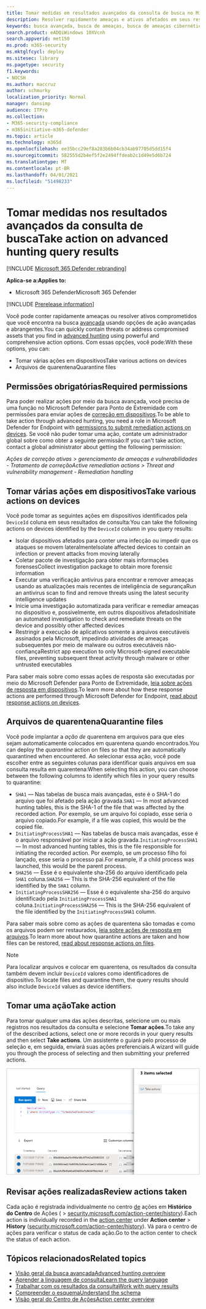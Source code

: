 ```yaml
---
title: Tomar medidas em resultados avançados da consulta de busca no Microsoft 365 Defender
description: Resolver rapidamente ameaças e ativos afetados em seus resultados de consulta de busca avançada
keywords: busca avançada, busca de ameaças, busca de ameaças cibernéticas, proteção contra ameaças da Microsoft, microsoft 365, mtp, m365, pesquisa, consulta, telemetria, tomar medidas
search.product: eADQiWindows 10XVcnh
search.appverid: met150
ms.prod: m365-security
ms.mktglfcycl: deploy
ms.sitesec: library
ms.pagetype: security
f1.keywords:
- NOCSH
ms.author: maccruz
author: schmurky
localization_priority: Normal
manager: dansimp
audience: ITPro
ms.collection:
- M365-security-compliance
- m365initiative-m365-defender
ms.topic: article
ms.technology: m365d
ms.openlocfilehash: ee35bcc29ef8a283b6b04cb34ab97705d5dd15f4
ms.sourcegitcommit: 582555d2b4ef5f2e2494ffdeab2c1d49e5d6b724
ms.translationtype: MT
ms.contentlocale: pt-BR
ms.lasthandoff: 04/01/2021
ms.locfileid: "51498233"
---
```

# <a name="take-action-on-advanced-hunting-query-results"></a><span data-ttu-id="ea1c8-104">Tomar medidas nos resultados avançados da consulta de busca</span><span class="sxs-lookup"><span data-stu-id="ea1c8-104">Take action on advanced hunting query results</span></span>

[!INCLUDE [Microsoft 365 Defender rebranding](../includes/microsoft-defender.md)]


<span data-ttu-id="ea1c8-105">**Aplica-se a:**</span><span class="sxs-lookup"><span data-stu-id="ea1c8-105">**Applies to:**</span></span>
- <span data-ttu-id="ea1c8-106">Microsoft 365 Defender</span><span class="sxs-lookup"><span data-stu-id="ea1c8-106">Microsoft 365 Defender</span></span>

[!INCLUDE [Prerelease information](../includes/prerelease.md)]

<span data-ttu-id="ea1c8-107">Você pode conter rapidamente ameaças ou resolver ativos comprometidos que você encontra na busca [avançada](advanced-hunting-overview.md) usando opções de ação avançadas e abrangentes.</span><span class="sxs-lookup"><span data-stu-id="ea1c8-107">You can quickly contain threats or address compromised assets that you find in [advanced hunting](advanced-hunting-overview.md) using powerful and comprehensive action options.</span></span> <span data-ttu-id="ea1c8-108">Com essas opções, você pode:</span><span class="sxs-lookup"><span data-stu-id="ea1c8-108">With these options, you can:</span></span>

- <span data-ttu-id="ea1c8-109">Tomar várias ações em dispositivos</span><span class="sxs-lookup"><span data-stu-id="ea1c8-109">Take various actions on devices</span></span>
- <span data-ttu-id="ea1c8-110">Arquivos de quarentena</span><span class="sxs-lookup"><span data-stu-id="ea1c8-110">Quarantine files</span></span>

## <a name="required-permissions"></a><span data-ttu-id="ea1c8-111">Permissões obrigatórias</span><span class="sxs-lookup"><span data-stu-id="ea1c8-111">Required permissions</span></span>
<span data-ttu-id="ea1c8-112">Para poder realizar ações por meio da busca avançada, você precisa de uma função no Microsoft Defender para Ponto de Extremidade com permissões para enviar ações de [correção em dispositivos](/windows/security/threat-protection/microsoft-defender-atp/user-roles#permission-options).</span><span class="sxs-lookup"><span data-stu-id="ea1c8-112">To be able to take action through advanced hunting, you need a role in Microsoft Defender for Endpoint with [permissions to submit remediation actions on devices](/windows/security/threat-protection/microsoft-defender-atp/user-roles#permission-options).</span></span> <span data-ttu-id="ea1c8-113">Se você não puder tomar uma ação, contate um administrador global sobre como obter a seguinte permissão:</span><span class="sxs-lookup"><span data-stu-id="ea1c8-113">If you can't take action, contact a global administrator about getting the following permission:</span></span>

<span data-ttu-id="ea1c8-114">*Ações de correção ativas > gerenciamento de ameaças e vulnerabilidades - Tratamento de correção*</span><span class="sxs-lookup"><span data-stu-id="ea1c8-114">*Active remediation actions > Threat and vulnerability management - Remediation handling*</span></span>

## <a name="take-various-actions-on-devices"></a><span data-ttu-id="ea1c8-115">Tomar várias ações em dispositivos</span><span class="sxs-lookup"><span data-stu-id="ea1c8-115">Take various actions on devices</span></span>
<span data-ttu-id="ea1c8-116">Você pode tomar as seguintes ações em dispositivos identificados pela `DeviceId` coluna em seus resultados de consulta:</span><span class="sxs-lookup"><span data-stu-id="ea1c8-116">You can take the following actions on devices identified by the `DeviceId` column in you query results:</span></span>

- <span data-ttu-id="ea1c8-117">Isolar dispositivos afetados para conter uma infecção ou impedir que os ataques se movem lateralmente</span><span class="sxs-lookup"><span data-stu-id="ea1c8-117">Isolate affected devices to contain an infection or prevent attacks from moving laterally</span></span>
- <span data-ttu-id="ea1c8-118">Coletar pacote de investigação para obter mais informações forenses</span><span class="sxs-lookup"><span data-stu-id="ea1c8-118">Collect investigation package to obtain more forensic information</span></span>
- <span data-ttu-id="ea1c8-119">Executar uma verificação antivírus para encontrar e remover ameaças usando as atualizações mais recentes de inteligência de segurança</span><span class="sxs-lookup"><span data-stu-id="ea1c8-119">Run an antivirus scan to find and remove threats using the latest security intelligence updates</span></span>
- <span data-ttu-id="ea1c8-120">Inicie uma investigação automatizada para verificar e remediar ameaças no dispositivo e, possivelmente, em outros dispositivos afetados</span><span class="sxs-lookup"><span data-stu-id="ea1c8-120">Initiate an automated investigation to check and remediate threats on the device and possibly other affected devices</span></span>
- <span data-ttu-id="ea1c8-121">Restringir a execução de aplicativos somente a arquivos executáveis assinados pela Microsoft, impedindo atividades de ameaças subsequentes por meio de malware ou outros executáveis não-confiança</span><span class="sxs-lookup"><span data-stu-id="ea1c8-121">Restrict app execution to only Microsoft-signed executable files, preventing subsequent threat activity through malware or other untrusted executables</span></span>

<span data-ttu-id="ea1c8-122">Para saber mais sobre como essas ações de resposta são executadas por meio do Microsoft Defender para Ponto de Extremidade, [leia sobre ações de resposta em dispositivos](/windows/security/threat-protection/microsoft-defender-atp/respond-machine-alerts).</span><span class="sxs-lookup"><span data-stu-id="ea1c8-122">To learn more about how these response actions are performed through Microsoft Defender for Endpoint, [read about response actions on devices](/windows/security/threat-protection/microsoft-defender-atp/respond-machine-alerts).</span></span>
   
## <a name="quarantine-files"></a><span data-ttu-id="ea1c8-123">Arquivos de quarentena</span><span class="sxs-lookup"><span data-stu-id="ea1c8-123">Quarantine files</span></span>
<span data-ttu-id="ea1c8-124">Você pode implantar a *ação de* quarentena em arquivos para que eles sejam automaticamente colocados em quarentena quando encontrados.</span><span class="sxs-lookup"><span data-stu-id="ea1c8-124">You can deploy the *quarantine* action on files so that they are automatically quarantined when encountered.</span></span> <span data-ttu-id="ea1c8-125">Ao selecionar essa ação, você pode escolher entre as seguintes colunas para identificar quais arquivos em sua consulta resulta em quarentena:</span><span class="sxs-lookup"><span data-stu-id="ea1c8-125">When selecting this action, you can choose between the following columns to identify which files in your query results to quarantine:</span></span>

- <span data-ttu-id="ea1c8-126">`SHA1` — Nas tabelas de busca mais avançadas, este é o SHA-1 do arquivo que foi afetado pela ação gravada.</span><span class="sxs-lookup"><span data-stu-id="ea1c8-126">`SHA1` — In most advanced hunting tables, this is the SHA-1 of the file that was affected by the recorded action.</span></span> <span data-ttu-id="ea1c8-127">Por exemplo, se um arquivo foi copiado, esse seria o arquivo copiado.</span><span class="sxs-lookup"><span data-stu-id="ea1c8-127">For example, if a file was copied, this would be the copied file.</span></span>
- <span data-ttu-id="ea1c8-128">`InitiatingProcessSHA1` — Nas tabelas de busca mais avançadas, esse é o arquivo responsável por iniciar a ação gravada.</span><span class="sxs-lookup"><span data-stu-id="ea1c8-128">`InitiatingProcessSHA1` — In most advanced hunting tables, this is the file responsible for initiating the recorded action.</span></span> <span data-ttu-id="ea1c8-129">Por exemplo, se um processo filho foi lançado, esse seria o processo pai.</span><span class="sxs-lookup"><span data-stu-id="ea1c8-129">For example, if a child process was launched, this would be the parent process.</span></span> 
- <span data-ttu-id="ea1c8-130">`SHA256` — Esse é o equivalente sha-256 do arquivo identificado pela `SHA1` coluna.</span><span class="sxs-lookup"><span data-stu-id="ea1c8-130">`SHA256` — This is the SHA-256 equivalent of the file identified by the `SHA1` column.</span></span>
- <span data-ttu-id="ea1c8-131">`InitiatingProcessSHA256` — Esse é o equivalente sha-256 do arquivo identificado pela `InitiatingProcessSHA1` coluna.</span><span class="sxs-lookup"><span data-stu-id="ea1c8-131">`InitiatingProcessSHA256` — This is the SHA-256 equivalent of the file identified by the `InitiatingProcessSHA1` column.</span></span>

<span data-ttu-id="ea1c8-132">Para saber mais sobre como as ações de quarentena são tomadas e como os arquivos podem ser restaurados, [leia sobre ações de resposta em arquivos](/windows/security/threat-protection/microsoft-defender-atp/respond-file-alerts).</span><span class="sxs-lookup"><span data-stu-id="ea1c8-132">To learn more about how quarantine actions are taken and how files can be restored, [read about response actions on files](/windows/security/threat-protection/microsoft-defender-atp/respond-file-alerts).</span></span>

>[!NOTE]
><span data-ttu-id="ea1c8-133">Para localizar arquivos e colocar em quarentena, os resultados da consulta também devem incluir `DeviceId` valores como identificadores de dispositivo.</span><span class="sxs-lookup"><span data-stu-id="ea1c8-133">To locate files and quarantine them, the query results should also include `DeviceId` values as device identifiers.</span></span>  

## <a name="take-action"></a><span data-ttu-id="ea1c8-134">Tomar uma ação</span><span class="sxs-lookup"><span data-stu-id="ea1c8-134">Take action</span></span>
<span data-ttu-id="ea1c8-135">Para tomar qualquer uma das ações descritas, selecione um ou mais registros nos resultados da consulta e selecione **Tomar ações**.</span><span class="sxs-lookup"><span data-stu-id="ea1c8-135">To take any of the described actions, select one or more records in your query results and then select **Take actions**.</span></span> <span data-ttu-id="ea1c8-136">Um assistente o guiará pelo processo de seleção e, em seguida, enviará suas ações preferenciais.</span><span class="sxs-lookup"><span data-stu-id="ea1c8-136">A wizard will guide you through the process of selecting and then submitting your preferred actions.</span></span>

![Imagem do registro selecionado com painel para inspecionar o registro](../../media/mtp-ah/ah-take-actions.png)

## <a name="review-actions-taken"></a><span data-ttu-id="ea1c8-138">Revisar ações realizadas</span><span class="sxs-lookup"><span data-stu-id="ea1c8-138">Review actions taken</span></span>
<span data-ttu-id="ea1c8-139">Cada ação é registrada individualmente no centro [de](m365d-action-center.md) ações em **Histórico do Centro** de Ações (  >   [security.microsoft.com/action-center/history](https://security.microsoft.com/action-center/history)).</span><span class="sxs-lookup"><span data-stu-id="ea1c8-139">Each action is individually recorded in the [action center](m365d-action-center.md) under **Action center** > **History** ([security.microsoft.com/action-center/history](https://security.microsoft.com/action-center/history)).</span></span> <span data-ttu-id="ea1c8-140">Vá para o centro de ações para verificar o status de cada ação.</span><span class="sxs-lookup"><span data-stu-id="ea1c8-140">Go to the action center to check the status of each action.</span></span>
 
## <a name="related-topics"></a><span data-ttu-id="ea1c8-141">Tópicos relacionados</span><span class="sxs-lookup"><span data-stu-id="ea1c8-141">Related topics</span></span>
- [<span data-ttu-id="ea1c8-142">Visão geral da busca avançada</span><span class="sxs-lookup"><span data-stu-id="ea1c8-142">Advanced hunting overview</span></span>](advanced-hunting-overview.md)
- [<span data-ttu-id="ea1c8-143">Aprender a linguagem de consulta</span><span class="sxs-lookup"><span data-stu-id="ea1c8-143">Learn the query language</span></span>](advanced-hunting-query-language.md)
- [<span data-ttu-id="ea1c8-144">Trabalhar com os resultados da consulta</span><span class="sxs-lookup"><span data-stu-id="ea1c8-144">Work with query results</span></span>](advanced-hunting-query-results.md)
- [<span data-ttu-id="ea1c8-145">Compreender o esquema</span><span class="sxs-lookup"><span data-stu-id="ea1c8-145">Understand the schema</span></span>](advanced-hunting-schema-tables.md)
- [<span data-ttu-id="ea1c8-146">Visão geral do Centro de Ações</span><span class="sxs-lookup"><span data-stu-id="ea1c8-146">Action center overview</span></span>](m365d-action-center.md)
